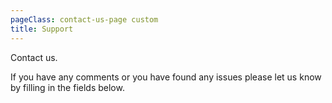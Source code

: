 ```yaml
---
pageClass: contact-us-page custom
title: Support
---
```


<contact-us-form/>

<cta-2-col
    :sectionClass="'cta-cards-block__contact-us'"
    :ctaCards="[
        {
            title: 'FAQ',
            text: 'Search for an answer for your question.',
            link: '/faq',
            linkText: 'Go to FAQ',
        },
        {
            title: 'Glossary',
            text: 'Use the glossary here to find answers to your questions.',
            link: '/glossary',
            linkText: 'Go to Glossary',
        }
    ]"
/>

<div class="text-hidden">
  <p>Contact us.</p>
  <p>If you have any comments or you have found any issues please let us know by filling in the fields below.</p>
</div>
